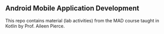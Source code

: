 ## Android Mobile Application Development
This repo contains material (lab activities) from the MAD course taught in Kotlin by Prof. Aileen Pierce.
